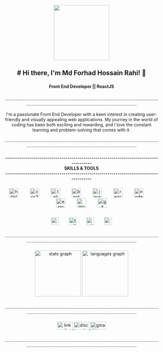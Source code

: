 <div align="center">
  <img height="180" src="https://media.giphy.com/media/l0HlTy9x8FZo0XO1i/giphy.gif"  />
</div>

###

<h2 align="center"># Hi there, I'm Md Forhad Hossain Rahi! 👋</h2>

###

<h4 align="center">Front End Developer || ReactJS</h4>

###

<p align="center">.....................................................................................................................................................................................................................<br><br>I'm a passionate Front End Developer with a keen interest in creating user-friendly and visually appealing web applications. My journey in the world of coding has been both exciting and rewarding, and I love the constant learning and problem-solving that comes with it.<br><br>.....................................................................................................................................................................................................................</p>

###

<h4 align="center">--------------------------------------------------------------------------------------<br>SKILLS & TOOLS<br>--------------------------------------------------------------------------------------</h4>

###

<div align="center">
  <img src="https://skillicons.dev/icons?i=html" height="30" alt="html5 logo"  />
  <img width="30" />
  <img src="https://skillicons.dev/icons?i=css" height="30" alt="css3 logo"  />
  <img width="30" />
  <img src="https://skillicons.dev/icons?i=tailwind" height="30" alt="tailwindcss logo"  />
  <img width="30" />
  <img src="https://skillicons.dev/icons?i=bootstrap" height="30" alt="bootstrap logo"  />
  <img width="30" />
  <img src="https://skillicons.dev/icons?i=js" height="30" alt="javascript logo"  />
  <img width="30" />
  <img src="https://skillicons.dev/icons?i=react" height="30" alt="react logo"  />
  <img width="30" />
  <img src="https://skillicons.dev/icons?i=nodejs" height="30" alt="nodejs logo"  />
  <img width="30" />
  <img src="https://skillicons.dev/icons?i=express" height="30" alt="express logo"  />
  <img width="30" />
  <img src="https://skillicons.dev/icons?i=mongodb" height="30" alt="mongodb logo"  />
  <img width="30" />
  <img src="https://skillicons.dev/icons?i=git" height="30" alt="git logo"  />
</div>

###

<h2 align="center"></h2>

###

<div align="center">
  <img src="https://cdn.jsdelivr.net/gh/devicons/devicon/icons/vscode/vscode-original.svg" height="25" alt="vscode logo"  />
  <img width="25" />
  <img src="https://cdn.jsdelivr.net/gh/devicons/devicon/icons/trello/trello-plain.svg" height="25" alt="trello logo"  />
  <img width="25" />
  <img src="https://skillicons.dev/icons?i=github" height="25" alt="github logo"  />
  <img width="25" />
  <img src="https://skillicons.dev/icons?i=postman" height="25" alt="postman logo"  />
</div>

###

<p align="center">.....................................................................................................................................................................................................................</p>

###

<div align="center">
  <img src="https://github-readme-stats.vercel.app/api?username=MdRahi99&hide_title=false&hide_rank=false&show_icons=true&include_all_commits=true&count_private=true&disable_animations=false&theme=dark&locale=en&hide_border=false&order=1" height="150" alt="stats graph"  />
  <img src="https://github-readme-stats.vercel.app/api/top-langs?username=MdRahi99&locale=en&hide_title=false&layout=compact&card_width=320&langs_count=5&theme=dark&hide_border=false&order=2" height="150" alt="languages graph"  />
</div>

###

<p align="center">.....................................................................................................................................................................................................................</p>

###

<div align="center">
  <a href="https://www.linkedin.com/in/md-rahi/" target="_blank">
    <img src="https://raw.githubusercontent.com/maurodesouza/profile-readme-generator/master/src/assets/icons/social/linkedin/default.svg" width="50" height="25" alt="linkedin logo"  />
  </a>
  <a href="https://discord.com/channels/@me/1147887753695068170" target="_blank">
    <img src="https://raw.githubusercontent.com/maurodesouza/profile-readme-generator/master/src/assets/icons/social/discord/default.svg" width="50" height="25" alt="discord logo"  />
  </a>
  <a href="mdforhadhossainrahi10@gmail.com" target="_blank">
    <img src="https://raw.githubusercontent.com/maurodesouza/profile-readme-generator/master/src/assets/icons/social/gmail/default.svg" width="50" height="25" alt="gmail logo"  />
  </a>
</div>

###

<p align="center">.....................................................................................................................................................................................................................</p>

###

